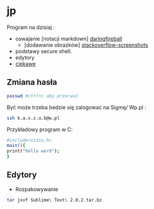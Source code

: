 jp
==

 Program na dzisiaj : 


* oswajanie [notacji markdown] [daringfireball]
  - [dodawanie obrazków] [stackoverflow-screenshots]
* podstawy secure shell.
* edytory
* [ciekawe]





## Zmiana hasła

```sh
passwd #ctrl+c aby przerwać
```

Być może trzeba bedzie się zalogować na Sigmę/ Wp.pl :

```sh
ssh k.a.s.z.u.b@w.pl
```
Przykładowy program w C:

```sh
#include<stdio.h>
main(){
print("hello word");
}
```
[daringfireball]: http://daringfireball.net/projects/markdown/basics
[stackoverflow-screenshots]:http://daringfireball.net/projects/markdown/basics
[ciekawe]:http://wbzyl.inf.ug.edu.pl/sp/

## Edytory 
* Rozpakowywanie

```sh
tar jxvf Sublime\ Text\ 2.0.2.tar.bz
```
